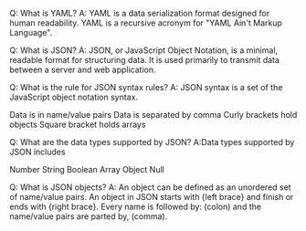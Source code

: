 Q: What is YAML?
A: YAML is a data serialization format designed for human readability. YAML is a recursive acronym for "YAML Ain't Markup Language".


Q: What is JSON?
A: JSON, or JavaScript Object Notation, is a minimal, readable format for structuring data. It is used primarily to transmit data between a server and web application.


Q: What is the rule for JSON syntax rules? 
A: JSON syntax is a set of the JavaScript object notation syntax.

Data is in name/value pairs
Data is separated by comma
Curly brackets hold objects
Square bracket holds arrays


Q: What are the data types supported by JSON?
A:Data types supported by JSON includes

Number
String
Boolean
Array
Object
Null

Q: What is JSON objects?
A: An object can be defined as an unordered set of name/value pairs. An object in JSON starts with {left brace} and finish or ends with {right brace}. Every name is followed by: (colon) and the name/value pairs are parted by, (comma).
